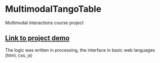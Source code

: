 # MultimodalTangoTable
Multimodal interactions course project

## [Link to project demo](https://vimeo.com/250609674)

The logic was written in processing, the interface in basic web languages (html, css, js)



